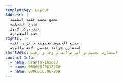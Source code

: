 ```yaml
---
templateKey: Layout
Address: |-
  مجمع محمد فقيه الطبية
  شارع التحلية
  خلف مركز لامول
  جده السعودية
rights: |-
  جميع الحقوق محفوظة د.نزار فقيه 
  استشاري جراحة تجميل الأنف والوجه
shortDesc: استشاري تجميل و أمراض انف و وجه و رقبة
contact Info:
  - name: Dranfakih2013
  - name: 00966549818686
  - name: 00966555067869
---
```


